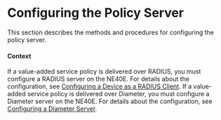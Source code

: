Configuring the Policy Server
=============================

This section describes the methods and procedures for configuring
the policy server.

#### Context

If a value-added service policy is delivered over RADIUS, you must configure a RADIUS server on the NE40E. For details about the configuration, see [Configuring a Device as a RADIUS Client](dc_ne_aaa_cfg_0600.html). If a value-added service policy is delivered over Diameter, you must configure a Diameter server on the NE40E. For details about the configuration, see [Configuring a Diameter Server](dc_ne_aaa_cfg_0050.html).